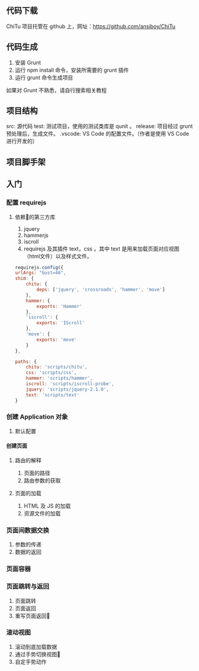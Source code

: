 ## 代码下载
ChiTu 项目托管在 github 上，网址：https://github.com/ansiboy/ChiTu

## 代码生成
1. 安装 Grunt
2. 运行 npm install 命令，安装所需要的 grunt 插件
3. 运行 grunt 命令生成项目

如果对 Grunt 不熟悉，请自行搜索相关教程

## 项目结构
src: 源代码
test: 测试项目，使用的测试类库是 qunit 。
release: 项目经过 grunt 预处理后，生成文件。
.vscode: VS Code 的配置文件。（作者是使用 VS Code 进行开发的）

## 项目脚手架
## 入门

### 配置 requirejs
1. 依赖的第三方库

	1. jquery
	1. hammerjs
	2. iscroll
	3. requirejs 及其插件 text，css 。其中 text 是用来加载页面对应视图（html文件）以及样式文件。

	```js
	requirejs.config({
    urlArgs: "bust=46",
    shim: {
        chitu: {
            deps: ['jquery', 'crossroads', 'hammer', 'move']
        },
        hammer: {
            exports: 'Hammer'
        },
        'iscroll': {
            exports: 'IScroll'
        },
        'move': {
            exports: 'move'
        }
    },

    paths: {
        chitu: 'scripts/chitu',
        css: 'scripts/css',
        hammer: 'scripts/hammer',
        iscroll: 'scripts/iscroll-probe',
        jquery: 'scripts/jquery-2.1.0',
        text: 'scripts/text'
    }
	```

### 创建 Application 对象
1. 默认配置
#### 创建页面
1. 路由的解释
	1. 页面的路径 
	2. 路由参数的获取
	 
2. 页面的加载
	1. HTML 及 JS 的加载 
	2. 资源文件的加载
	
### 页面间数据交换
1. 参数的传递
2. 数据的返回

### 页面容器
### 页面跳转与返回
1. 页面跳转
2. 页面返回
3. 重写页面返回

### 滚动视图
1. 滚动到底加载数据
2. 通过手势切换视图
3. 自定手势动作

